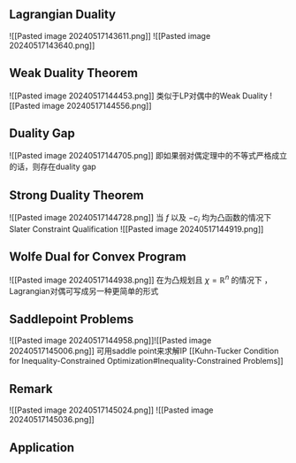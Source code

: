 ## Lagrangian Duality
![[Pasted image 20240517143611.png]]
![[Pasted image 20240517143640.png]]
## Weak Duality Theorem
![[Pasted image 20240517144453.png]]
类似于LP对偶中的Weak Duality
![[Pasted image 20240517144556.png]]
## Duality Gap
![[Pasted image 20240517144705.png]]
即如果弱对偶定理中的不等式严格成立的话，则存在duality gap
## Strong Duality Theorem
![[Pasted image 20240517144728.png]]
当 $f$ 以及 $-c_i$ 均为凸函数的情况下
Slater Constraint Qualification
![[Pasted image 20240517144919.png]]
## Wolfe Dual for Convex Program
![[Pasted image 20240517144938.png]]
在为凸规划且 $\chi=\mathbb{R}^n$ 的情况下 ，Lagrangian对偶可写成另一种更简单的形式
## Saddlepoint Problems
![[Pasted image 20240517144958.png]]![[Pasted image 20240517145006.png]]
可用saddle point来求解IP [[Kuhn-Tucker Condition for Inequality-Constrained Optimization#Inequality-Constrained Problems]]
## Remark
![[Pasted image 20240517145024.png]]
![[Pasted image 20240517145036.png]]
## Application
